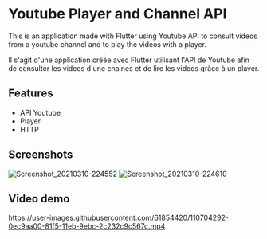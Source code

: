 # Youtube Player and Channel API

This is an application made with Flutter using Youtube API to consult videos from a youtube channel and to 
play the videos with a player.

Il s'agit d'une application créée avec Flutter utilisant l'API de Youtube afin de consulter les videos d'une chaines 
et de lire les videos grâce à un player.

## Features

- API Youtube
- Player
- HTTP


## Screenshots

![Screenshot_20210310-224552](https://user-images.githubusercontent.com/61854420/110704002-babec580-81f4-11eb-9681-79b16a7b88c8.jpg)
![Screenshot_20210310-224610](https://user-images.githubusercontent.com/61854420/110704006-bb575c00-81f4-11eb-979d-2f13df470b96.jpg)

## Video demo

https://user-images.githubusercontent.com/61854420/110704292-0ec9aa00-81f5-11eb-9ebc-2c232c9c567c.mp4





